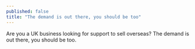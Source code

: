 ```yaml
---
published: false
title: "The demand is out there, you should be too"
---
```

Are you a UK business looking for support to sell overseas? The demand is out there, you should be too.
